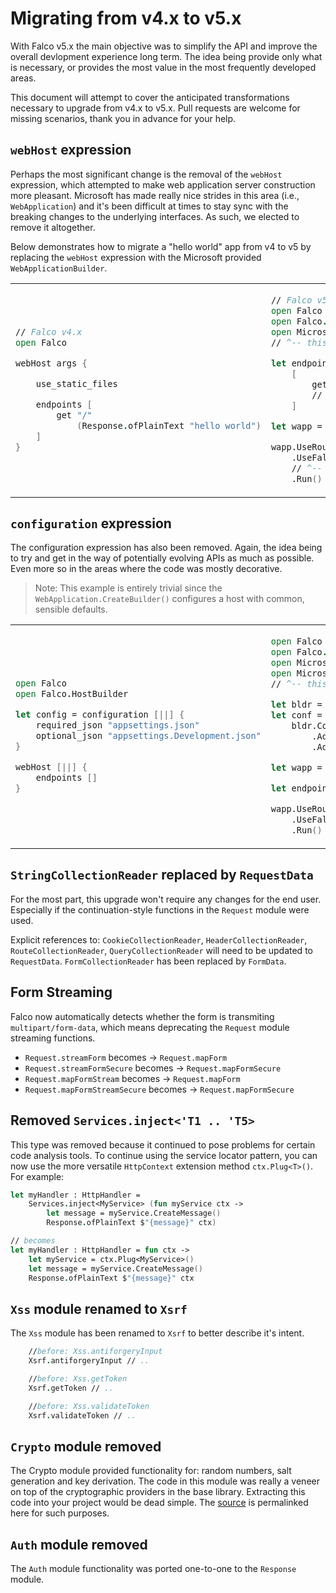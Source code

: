 # Migrating from v4.x to v5.x

With Falco v5.x the main objective was to simplify the API and improve the overall devlopment experience long term. The idea being provide only what is necessary, or provides the most value in the most frequently developed areas.

This document will attempt to cover the anticipated transformations necessary to upgrade from v4.x to v5.x. Pull requests are welcome for missing scenarios, thank you in advance for your help.

## `webHost` expression

Perhaps the most significant change is the removal of the `webHost` expression, which attempted to make web application server construction more pleasant. Microsoft has made really nice strides in this area (i.e., `WebApplication`) and it's been difficult at times to stay sync with the breaking changes to the underlying interfaces. As such, we elected to remove it altogether.

Below demonstrates how to migrate a "hello world" app from v4 to v5 by replacing the `webHost` expression with the Microsoft provided `WebApplicationBuilder`.

<table>
<tr>
<td>

```fsharp
// Falco v4.x
open Falco

webHost args {

    use_static_files

    endpoints [
        get "/"
            (Response.ofPlainText "hello world")
    ]
}
```

</td>
<td>

```fsharp
// Falco v5.x
open Falco
open Falco.Routing
open Microsoft.AspNetCore.Builder
// ^-- this import adds many useful extensions

let endpoints =
    [
        get "/" (Response.ofPlainText "Hello World!")
        // ^-- associate GET / to plain text HttpHandler
    ]

let wapp = WebApplication.Create()

wapp.UseRouting()
    .UseFalco(endpoints)
    // ^-- activate Falco endpoint source
    .Run()
```

</td>
</tr>
</table>

## `configuration` expression

The configuration expression has also been removed. Again, the idea being to try and get in the way of potentially evolving APIs as much as possible. Even more so in the areas where the code was mostly decorative.

> Note: This example is entirely trivial since the `WebApplication.CreateBuilder()` configures a host with common, sensible defaults.

<table>
<tr>
<td>

```fsharp
open Falco
open Falco.HostBuilder

let config = configuration [||] {
    required_json "appsettings.json"
    optional_json "appsettings.Development.json"
}

webHost [||] {
    endpoints []
}
```

</td>
<td>

```fsharp
open Falco
open Falco.Routing
open Microsoft.AspNetCore.Builder
open Microsoft.Extensions.Configuration
// ^-- this import adds access to Configuration

let bldr = WebApplication.CreateBuilder()
let conf =
    bldr.Configuration
        .AddJsonFile("appsettings.json", optional = false)
        .AddJsonFile("appsettings.Development.json")

let wapp = WebApplication.Create()

let endpoints = []

wapp.UseRouting()
    .UseFalco(endpoints)
    .Run()
```

</td>
</tr>
</table>

## `StringCollectionReader` replaced by `RequestData`

For the most part, this upgrade won't require any changes for the end user. Especially if the continuation-style functions in the `Request` module were used.

Explicit references to: `CookieCollectionReader`, `HeaderCollectionReader`, `RouteCollectionReader`, `QueryCollectionReader` will need to be updated to `RequestData`. `FormCollectionReader` has been replaced by `FormData`.

## Form Streaming

Falco now automatically detects whether the form is transmiting `multipart/form-data`, which means deprecating the `Request` module streaming functions.

- `Request.streamForm` becomes -> `Request.mapForm`
- `Request.streamFormSecure` becomes -> `Request.mapFormSecure`
- `Request.mapFormStream`  becomes -> `Request.mapForm`
- `Request.mapFormStreamSecure` becomes -> `Request.mapFormSecure`

## Removed `Services.inject<'T1 .. 'T5>`

This type was removed because it continued to pose problems for certain code analysis tools. To continue using the service locator pattern, you can now use the more versatile `HttpContext` extension method `ctx.Plug<T>()`. For example:

```fsharp
let myHandler : HttpHandler =
    Services.inject<MyService> (fun myService ctx ->
        let message = myService.CreateMessage()
        Response.ofPlainText $"{message}" ctx)

// becomes
let myHandler : HttpHandler = fun ctx ->
    let myService = ctx.Plug<MyService>()
    let message = myService.CreateMessage()
    Response.ofPlainText $"{message}" ctx

```

## `Xss` module renamed to `Xsrf`

The `Xss` module has been renamed to `Xsrf` to better describe it's intent.

```fsharp
    //before: Xss.antiforgeryInput
    Xsrf.antiforgeryInput // ..

    //before: Xss.getToken
    Xsrf.getToken // ..

    //before: Xss.validateToken
    Xsrf.validateToken // ..
```

## `Crypto` module removed

The Crypto module provided functionality for: random numbers, salt generation and key derivation. The code in this module was really a veneer on top of the cryptographic providers in the base library. Extracting this code into your project would be dead simple. The [source](https://github.com/FalcoFramework/Falco/blob/25d828d832c0fde2dfff04775bea1eced9050458/src/Falco/Security.fs#L3) is permalinked here for such purposes.

## `Auth` module removed

The `Auth` module functionality was ported one-to-one to the `Response` module.
